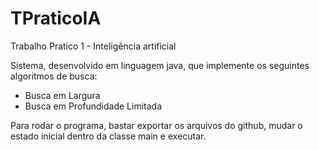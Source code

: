 # TPraticoIA
Trabalho Pratico 1 - Inteligência artificial 

Sistema, desenvolvido em linguagem java, que implemente os
seguintes algoritmos de busca:
- Busca em Largura 
- Busca em Profundidade Limitada 

Para rodar o programa, bastar exportar os arquivos do github, mudar o estado inicial dentro da classe main e executar.
